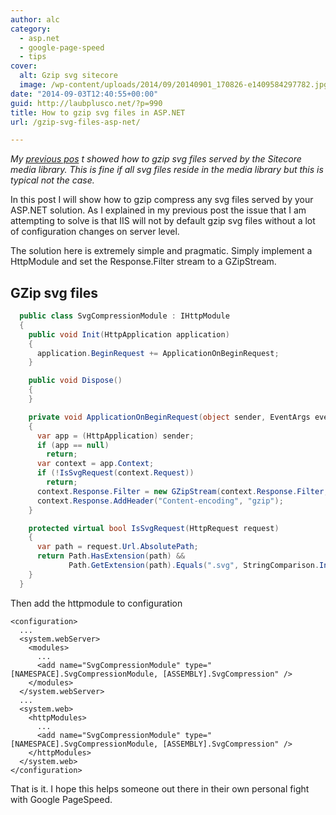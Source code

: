 ```yaml
---
author: alc
category:
  - asp.net
  - google-page-speed
  - tips
cover:
  alt: Gzip svg sitecore
  image: /wp-content/uploads/2014/09/20140901_170826-e1409584297782.jpg
date: "2014-09-03T12:40:55+00:00"
guid: http://laubplusco.net/?p=990
title: How to gzip svg files in ASP.NET
url: /gzip-svg-files-asp-net/

---
```

_My [previous pos](/compress-svg-images-sitecore-media-library/ "How to compress SVG images from the Sitecore media library") t showed how to gzip svg files served by the Sitecore media library. This is fine if all svg files reside in the media library but this is typical not the case._

In this post I will show how to gzip compress any svg files served by your ASP.NET solution. As I explained in my previous post the issue that I am attempting to solve is that IIS will not by default gzip svg files without a lot of configuration changes on server level.

The solution here is extremely simple and pragmatic. Simply implement a HttpModule and set the Response.Filter stream to a GZipStream.

## GZip svg files

```c#
  public class SvgCompressionModule : IHttpModule
  {
    public void Init(HttpApplication application)
    {
      application.BeginRequest += ApplicationOnBeginRequest;
    }

    public void Dispose()
    {
    }

    private void ApplicationOnBeginRequest(object sender, EventArgs eventArgs)
    {
      var app = (HttpApplication) sender;
      if (app == null)
        return;
      var context = app.Context;
      if (!IsSvgRequest(context.Request))
        return;
      context.Response.Filter = new GZipStream(context.Response.Filter, CompressionMode.Compress);
      context.Response.AddHeader("Content-encoding", "gzip");
    }

    protected virtual bool IsSvgRequest(HttpRequest request)
    {
      var path = request.Url.AbsolutePath;
      return Path.HasExtension(path) &&
             Path.GetExtension(path).Equals(".svg", StringComparison.InvariantCultureIgnoreCase);
    }
  }
```

Then add the httpmodule to configuration

```xhtml
<configuration>
  ...
  <system.webServer>
    <modules>
      ...
      <add name="SvgCompressionModule" type="[NAMESPACE].SvgCompressionModule, [ASSEMBLY].SvgCompression" />
    </modules>
  </system.webServer>
  ...
  <system.web>
    <httpModules>
      ...
      <add name="SvgCompressionModule" type="[NAMESPACE].SvgCompressionModule, [ASSEMBLY].SvgCompression" />
    </httpModules>
  </system.web>
</configuration>
```

That is it. I hope this helps someone out there in their own personal fight with Google PageSpeed.
